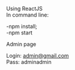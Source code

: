 Using ReactJS<br>
In command line:

-npm install;<br>
-npm start

Admin page

Login: admin@gmail.com <br>
Pass: adminadmin
